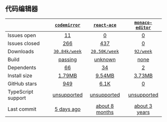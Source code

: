 ## 代码编辑器
|   | [`codemirror`][b0] | [`react-ace`][r0] | [`monaco-editor`][n0] |
|---|:---:|:---:|:----:|
| Issues open           | [11][IO1] | [0][IO2] | [0][IO3] |
| Issues closed         | [266][IC1] | [437][IC2] | [0][IC3] |
| Downloads             | [`30.84k/week`][DL1] | [`20.50K/week`][DL2] | [`92/week`][DL3] |
| Build                 | [passing][bd1] | [unknown][bd2] | [none][bd3] |
| Dependents            | [66][dep1] | [34][dep2] | [2][dep3] |
| Install size          | [1.79MB][IS1] | [9.54MB][IS2] | [3.73MB][IS3] |
| GitHub stars          | [949][stars1] | [6.1K][stars2] | [0][stars3] |
| TypeScript support    | [unsupported][TS1] | [unsupported][TS2] | [unsupported][TS3] |
| Last commit           | [5 days ago][commits1] | [about 8 months][commits2] | [about 3 years][commits3] |

[b0]: https://github.com/codemirror/CodeMirror
[r0]: https://github.com/securingsincity/react-ace
[n0]: https://github.com/Microsoft/monaco-editor

[IO1]: https://github.com/bpmn-io/diagram-js/issues
[IO2]: https://github.com/jgraph/mxgraph/issues
[IO3]: https://github.com/Siegrift/react-diagrams/issues
[IC1]: https://github.com/bpmn-io/diagram-js/issues
[IC2]: https://github.com/jgraph/mxgraph/issues
[IC3]: https://github.com/Siegrift/react-diagrams/issues

[DL1]: https://www.npmjs.com/package/diagram-js
[DL2]: https://www.npmjs.com/package/mxgraph
[DL3]: https://www.npmjs.com/package/react-diagrams

[cover2]: https://codecov.io/gh/react-component/table/branch/master

[bd1]: https://travis-ci.org/github/bpmn-io/diagram-js
[bd2]: https://travis-ci.org/github/jgraph/mxgraph
[bd3]: https://travis-ci.org/github/Siegrift/react-diagrams

[bug1]: https://github.com/react-grid-layout/react-grid-layout/issues
[bug2]: https://github.com/angular/flex-layout/issues?page=1&q=is%3Aissue+is%3Aopen
[bug3]: https://github.com/jbaysolutions/vue-grid-layout/issues

[dep1]: https://www.npmjs.com/package/diagram-js
[dep2]: https://www.npmjs.com/package/mxgraph
[dep3]: https://www.npmjs.com/package/react-diagrams

[IS1]: https://packagephobia.com/result?p=diagram-js
[IS2]: https://packagephobia.com/result?p=mxgraph
[IS3]: https://packagephobia.com/result?p=react-diagrams

[stars1]: https://github.com/bpmn-io/diagram-js/stargazers
[stars2]: https://github.com/jgraph/mxgraph/stargazers
[stars3]: https://github.com/Siegrift/react-diagrams/stargazers

[TS1]: https://github.com/bpmn-io/diagram-js/search?l=javascript
[TS2]: https://github.com/jgraph/mxgraph/search?l=javascript
[TS3]: https://github.com/Siegrift/react-diagrams

[commits1]: https://github.com/bpmn-io/diagram-js/commits
[commits2]: https://github.com/jgraph/mxgraph/commits
[commits3]: https://github.com/Siegrift/react-diagrams/commits



